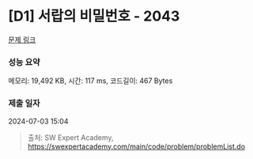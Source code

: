# [D1] 서랍의 비밀번호 - 2043 

[문제 링크](https://swexpertacademy.com/main/code/problem/problemDetail.do?contestProbId=AV5QJ_8KAx8DFAUq) 

### 성능 요약

메모리: 19,492 KB, 시간: 117 ms, 코드길이: 467 Bytes

### 제출 일자

2024-07-03 15:04



> 출처: SW Expert Academy, https://swexpertacademy.com/main/code/problem/problemList.do